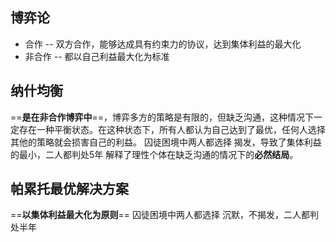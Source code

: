 ## 博弈论
- 合作 -- 双方合作，能够达成具有约束力的协议，达到集体利益的最大化
- 非合作 -- 都以自己利益最大化为标准
## 纳什均衡
==**是在非合作博弈中**==，博弈多方的策略是有限的，但缺乏沟通，这种情况下一定存在一种平衡状态。在这种状态下，所有人都认为自己达到了最优，任何人选择其他的策略就会损害自己的利益。
囚徒困境中两人都选择 揭发，导致了集体利益的最小，二人都判处5年
解释了理性个体在缺乏沟通的情况下的**必然结局**。
## 帕累托最优解决方案
==**以集体利益最大化为原则**==
囚徒困境中两人都选择 沉默，不揭发，二人都判处半年
